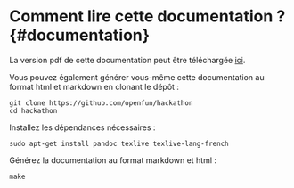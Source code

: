 # Comment lire cette documentation ? {#documentation}

La version pdf de cette documentation peut être téléchargée [ici](https://github.com/openfun/hackathon/raw/regisb/pdfdoc/static/hackathon.pdf).

Vous pouvez également générer vous-même cette documentation au format html et
markdown en clonant le dépôt :

    git clone https://github.com/openfun/hackathon
    cd hackathon

Installez les dépendances nécessaires :

    sudo apt-get install pandoc texlive texlive-lang-french

Générez la documentation au format markdown et html :

    make
